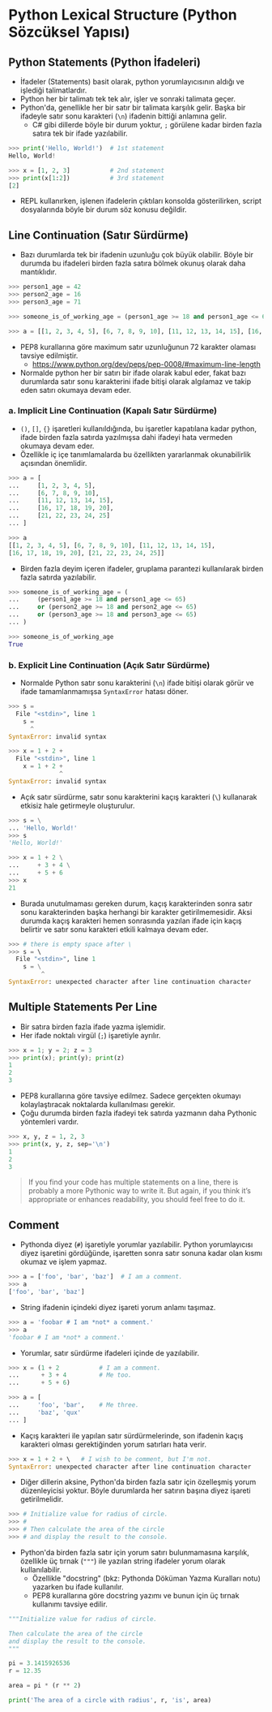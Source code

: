 # Python Lexical Structure (Python Sözcüksel Yapısı)

## Python Statements (Python İfadeleri)

- İfadeler (Statements) basit olarak, python yorumlayıcısının aldığı ve işlediği talimatlardır.
- Python her bir talimatı tek tek alır, işler ve sonraki talimata geçer.
- Python'da, genellikle her bir satır bir talimata karşılık gelir. Başka bir ifadeyle satır sonu karakteri (`\n`) ifadenin bittiği anlamına gelir.
    - C# gibi dillerde böyle bir durum yoktur, `;` görülene kadar birden fazla satıra tek bir ifade yazılabilir.

```python
>>> print('Hello, World!') 	# 1st statement
Hello, World!

>>> x = [1, 2, 3]			# 2nd statement
>>> print(x[1:2])			# 3rd statement
[2]
```

- REPL kullanırken, işlenen ifadelerin çıktıları konsolda gösterilirken, script dosyalarında böyle bir durum söz konusu değildir.

## Line Continuation (Satır Sürdürme)

- Bazı durumlarda tek bir ifadenin uzunluğu çok büyük olabilir. Böyle bir durumda bu ifadeleri birden fazla satıra bölmek okunuş olarak daha mantıklıdır.

```python
>>> person1_age = 42
>>> person2_age = 16
>>> person3_age = 71

>>> someone_is_of_working_age = (person1_age >= 18 and person1_age <= 65) or (person2_age >= 18 and person2_age <= 65) or (person3_age >= 18 and person3_age <= 65)

>>> a = [[1, 2, 3, 4, 5], [6, 7, 8, 9, 10], [11, 12, 13, 14, 15], [16, 17, 18, 19, 20], [21, 22, 23, 24, 25]]
```

- PEP8 kurallarına göre maximum satır uzunluğunun 72 karakter olaması tavsiye edilmiştir.
    - https://www.python.org/dev/peps/pep-0008/#maximum-line-length
- Normalde python her bir satırı bir ifade olarak kabul eder, fakat bazı durumlarda satır sonu karakterini ifade bitişi olarak algılamaz ve takip eden satırı okumaya devam eder.

### a. Implicit Line Continuation (Kapalı Satır Sürdürme)

- `()`, `[]`, `{}` işaretleri kullanıldığında, bu işaretler kapatılana kadar python, ifade birden fazla satırda yazılmışsa dahi ifadeyi hata vermeden okumaya devam eder. 
- Özellikle iç içe tanımlamalarda bu özellikten yararlanmak okunabilirlik açısından önemlidir.

```python
>>> a = [
...     [1, 2, 3, 4, 5],
...     [6, 7, 8, 9, 10],
...     [11, 12, 13, 14, 15],
...     [16, 17, 18, 19, 20],
...     [21, 22, 23, 24, 25]
... ]

>>> a
[[1, 2, 3, 4, 5], [6, 7, 8, 9, 10], [11, 12, 13, 14, 15],
[16, 17, 18, 19, 20], [21, 22, 23, 24, 25]]
```

- Birden fazla deyim içeren ifadeler, gruplama parantezi kullanılarak birden fazla satırda yazılabilir.

```python
>>> someone_is_of_working_age = (
...     (person1_age >= 18 and person1_age <= 65)
...     or (person2_age >= 18 and person2_age <= 65)
...     or (person3_age >= 18 and person3_age <= 65)
... )

>>> someone_is_of_working_age
True
```

### b. Explicit Line Continuation (Açık Satır Sürdürme)

- Normalde Python satır sonu karakterini (`\n`) ifade bitişi olarak görür ve ifade tamamlanmamışsa `SyntaxError` hatası döner.

```python
>>> s =
  File "<stdin>", line 1
    s =
      ^
SyntaxError: invalid syntax

>>> x = 1 + 2 +
  File "<stdin>", line 1
    x = 1 + 2 +
              ^
SyntaxError: invalid syntax
```

- Açık satır sürdürme, satır sonu karakterini kaçış karakteri (`\`) kullanarak etkisiz hale getirmeyle oluşturulur.

```python
>>> s = \
... 'Hello, World!'
>>> s
'Hello, World!'

>>> x = 1 + 2 \
...     + 3 + 4 \
...     + 5 + 6
>>> x
21
```

- Burada unutulmaması gereken durum, kaçış karakterinden sonra satır sonu karakterinden başka herhangi bir karakter getirilmemesidir. Aksi durumda kaçış karakteri hemen sonrasında yazılan ifade için kaçış belirtir ve satır sonu karakteri etkili kalmaya devam eder.

```python
>>> # there is empty space after \
>>> s = \ 
  File "<stdin>", line 1
    s = \
         ^
SyntaxError: unexpected character after line continuation character
```

## Multiple Statements Per Line

- Bir satıra birden fazla ifade yazma işlemidir.
- Her ifade noktalı virgül (`;`) işaretiyle ayrılır. 

```python
>>> x = 1; y = 2; z = 3
>>> print(x); print(y); print(z)
1
2
3
```

- PEP8 kurallarına göre tavsiye edilmez. Sadece gerçekten okumayı kolaylaştıracak noktalarda kullanılması gerekir.
- Çoğu durumda birden fazla ifadeyi tek satırda yazmanın daha Pythonic yöntemleri vardır.

```python
>>> x, y, z = 1, 2, 3
>>> print(x, y, z, sep='\n')
1
2
3
```

> If you find your code has multiple statements on a line, there is probably a more Pythonic way to write it. But again, if you think it’s appropriate or enhances readability, you should feel free to do it.

## Comment

- Pythonda diyez (`#`) işaretiyle yorumlar yazılabilir. Python yorumlayıcısı diyez işaretini gördüğünde, işaretten sonra satır sonuna kadar olan kısmı okumaz ve işlem yapmaz.

```python
>>> a = ['foo', 'bar', 'baz']  # I am a comment.
>>> a
['foo', 'bar', 'baz']
```

- String ifadenin içindeki diyez işareti yorum anlamı taşımaz.

```python
>>> a = 'foobar # I am *not* a comment.'
>>> a
'foobar # I am *not* a comment.'
```

- Yorumlar, satır sürdürme ifadeleri içinde de yazılabilir.

```python
>>> x = (1 + 2           # I am a comment.
...      + 3 + 4         # Me too.
...      + 5 + 6)

>>> a = [
...     'foo', 'bar',    # Me three.
...     'baz', 'qux'
... ]
```

- Kaçış karakteri ile yapılan satır sürdürmelerinde, son ifadenin kaçış karakteri olması gerektiğinden yorum satırları hata verir.

```python
>>> x = 1 + 2 + \   # I wish to be comment, but I'm not.
SyntaxError: unexpected character after line continuation character
```

- Diğer dillerin aksine, Python'da birden fazla satır için özelleşmiş yorum düzenleyicisi yoktur. Böyle durumlarda her satırın başına diyez işareti getirilmelidir.

```python
>>> # Initialize value for radius of circle.
>>> #
>>> # Then calculate the area of the circle
>>> # and display the result to the console.
```

- Python'da birden fazla satır için yorum satırı bulunmamasına karşılık, özellikle üç tırnak (`"""`) ile yazılan string ifadeler yorum olarak kullanılabilir. 
    - Özellikle "docstring" (bkz: Pythonda Döküman Yazma Kuralları notu) yazarken bu ifade kullanılır.
    - PEP8 kurallarına göre docstring yazımı ve bunun için üç tırnak kullanımı tavsiye edilir.

```python
"""Initialize value for radius of circle.

Then calculate the area of the circle
and display the result to the console.
"""

pi = 3.1415926536
r = 12.35

area = pi * (r ** 2)

print('The area of a circle with radius', r, 'is', area)
```

